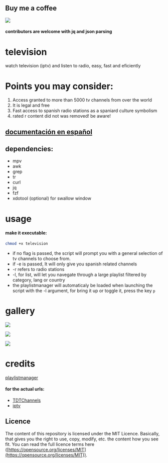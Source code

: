 ## Buy me a coffee
<a href="https://www.paypal.me/60nza10"><img src="https://img.shields.io/badge/don-paypal-blue"></a> 

#### contributors are welcome with jq and json parsing

# television

watch television (iptv) and listen to radio, easy, fast and eficiently

# Points you may consider:

1. Access granted to more than 5000 tv channels from over the world
2. It is legal and free
3. Fast access to spanish radio stations as a spaniard culture symbolism
4. rated r content did not was removed! be aware!

## [documentación en español](./léeme.md)

## dependencies:

- mpv
- awk
- grep
- tr
- curl
- jq
- fzf
- xdotool (optional) for swallow window


# usage

#### make it executable:
```sh
chmod +x television
```

- if no flag is passed, the script will prompt you with a general selection of tv channels to choose from.
- if -e is passed, It will only give you spanish related channels
- -r refers to radio stations
- -l, for list, will let you navegate through a large playlist filtered by category, lang or country
- the playlistmanager will automaticaly be loaded when launching the script with the -l argument, for bring it up or toggle it, press the key `p` 

# gallery

<a href="https://gitlab.com/khonsaloh/television/-/raw/master/capturas/20210227194546.png"><img src='https://gitlab.com/khonsaloh/television/-/raw/master/capturas/20210227194546.png'></a>

<a href="https://gitlab.com/khonsaloh/television/-/raw/master/capturas/20210227194343.png "><img src='https://gitlab.com/khonsaloh/television/-/raw/master/capturas/20210227194343.png '></a>

<a href="https://gitlab.com/khonsaloh/television/-/raw/master/capturas/tv-franc.png"><img src='https://gitlab.com/khonsaloh/television/-/raw/master/capturas/tv-franc.png'></a>



# credits

[playlistmanager](https://github.com/jonniek/mpv-playlistmanager)
#### for the actual urls:

- [TDTChannels](https://github.com/LaQuay/TDTChannels)
- [iptv](https://github.com/iptv-org/iptv)

## Licence

The content of this repository is licensed under the MIT Licence. Basically, that gives you the right to use, copy, modify, etc. the content how you see fit. You can read the full licence terms here ([https://opensource.org/licenses/MIT](https://opensource.org/licenses/MIT)).
